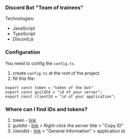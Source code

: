 ### Discord Bot "Team of trainees"

Technologies:
 - JavaScript
 - TypeScript
 - Discord.js

### Configuration
You need to config the `config.ts`.
1. create `config.ts` at the root of the project.
2. fill this file:
```
export const token = "token of the bot"
export const guildId = "id of your server";
export const clientId = "id of your application";
```

### Where can I find IDs and tokens?
1. token - [link](https://discordjs.guide/preparations/setting-up-a-bot-application.html#creating-your-bot)
2. guildId - [link](https://support.discord.com/hc/en-us/articles/206346498-Where-can-I-find-my-User-Server-Message-ID) > Right-click the server title > "Copy ID"
3. cliendId - [link](https://discord.com/developers/applications) > "General Information" > application id
